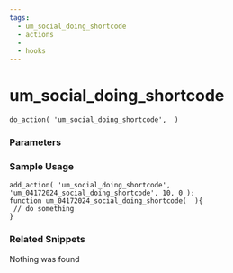 ```yaml
---
tags: 
  - um_social_doing_shortcode
  - actions
  - 
  - hooks
---
```

# um\_social\_doing\_shortcode

``` php:no-line-numbers
do_action( 'um_social_doing_shortcode',  )
```
<div class='hook-sep'></div>

### Parameters

<div class='hook-sep'></div>



### Sample Usage

``` php:no-line-numbers
add_action( 'um_social_doing_shortcode', 'um_04172024_social_doing_shortcode', 10, 0 );
function um_04172024_social_doing_shortcode(  ){
 // do something
}
```
<div class='hook-sep'></div>



### Related Snippets

Nothing was found


